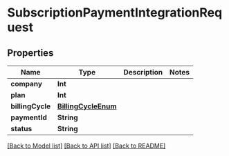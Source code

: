 # SubscriptionPaymentIntegrationRequest

## Properties
Name | Type | Description | Notes
------------ | ------------- | ------------- | -------------
**company** | **Int** |  | 
**plan** | **Int** |  | 
**billingCycle** | [**BillingCycleEnum**](BillingCycleEnum.md) |  | 
**paymentId** | **String** |  | 
**status** | **String** |  | 

[[Back to Model list]](../README.md#documentation-for-models) [[Back to API list]](../README.md#documentation-for-api-endpoints) [[Back to README]](../README.md)


